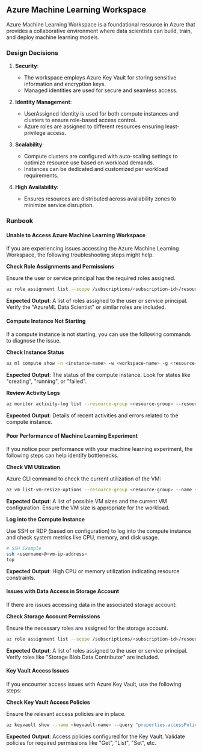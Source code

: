 ## Azure Machine Learning Workspace

Azure Machine Learning Workspace is a foundational resource in Azure that provides a collaborative environment where data scientists can build, train, and deploy machine learning models.

### Design Decisions

1. **Security**: 
   - The workspace employs Azure Key Vault for storing sensitive information and encryption keys.
   - Managed identities are used for secure and seamless access.

2. **Identity Management**:
   - UserAssigned Identity is used for both compute instances and clusters to ensure role-based access control.
   - Azure roles are assigned to different resources ensuring least-privilege access.

3. **Scalability**:
   - Compute clusters are configured with auto-scaling settings to optimize resource use based on workload demands.
   - Instances can be dedicated and customized per workload requirements.

4. **High Availability**:
   - Ensures resources are distributed across availability zones to minimize service disruption.

### Runbook

#### Unable to Access Azure Machine Learning Workspace

If you are experiencing issues accessing the Azure Machine Learning Workspace, the following troubleshooting steps might help.

**Check Role Assignments and Permissions**

Ensure the user or service principal has the required roles assigned.

```sh
az role assignment list --scope /subscriptions/<subscription-id>/resourceGroups/<resource-group>/providers/Microsoft.MachineLearningServices/workspaces/<workspace-name> --assignee <user-or-service-principal-id>
```

**Expected Output**: A list of roles assigned to the user or service principal. Verify the "AzureML Data Scientist" or similar roles are included.

#### Compute Instance Not Starting

If a compute instance is not starting, you can use the following commands to diagnose the issue.

**Check Instance Status**

```sh
az ml compute show -n <instance-name> -w <workspace-name> -g <resource-group>
```

**Expected Output**: The status of the compute instance. Look for states like "creating", "running", or "failed".

**Review Activity Logs**

```sh
az monitor activity-log list --resource-group <resource-group> --resource-id <compute-instance-resource-id>
```

**Expected Output**: Details of recent activities and errors related to the compute instance.

#### Poor Performance of Machine Learning Experiment

If you notice poor performance with your machine learning experiment, the following steps can help identify bottlenecks.

**Check VM Utilization**

Azure CLI command to check the current utilization of the VM:

```sh
az vm list-vm-resize-options --resource-group <resource-group> --name <vm-name> --query "[?location=='<location>']"
```

**Expected Output**: A list of possible VM sizes and the current VM configuration. Ensure the VM size is appropriate for the workload.

**Log into the Compute Instance**

Use SSH or RDP (based on configuration) to log into the compute instance and check system metrics like CPU, memory, and disk usage.

```sh
# SSH Example
ssh <username>@<vm-ip-address>
top
```

**Expected Output**: High CPU or memory utilization indicating resource constraints.

#### Issues with Data Access in Storage Account

If there are issues accessing data in the associated storage account:

**Check Storage Account Permissions**

Ensure the necessary roles are assigned for the storage account.

```sh
az role assignment list --scope /subscriptions/<subscription-id>/resourceGroups/<resource-group>/providers/Microsoft.Storage/storageAccounts/<storage-account-name> --assignee <user-or-service-principal-id>
```

**Expected Output**: A list of roles assigned to the user or service principal. Verify roles like "Storage Blob Data Contributor" are included.

#### Key Vault Access Issues

If you encounter access issues with Azure Key Vault, use the following steps:

**Check Key Vault Access Policies**

Ensure the relevant access policies are in place.

```sh
az keyvault show --name <keyvault-name> --query "properties.accessPolicies"
```

**Expected Output**: Access policies configured for the Key Vault. Validate policies for required permissions like "Get", "List", "Set", etc.

